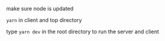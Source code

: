 make sure node is updated

`yarn` in client and top directory

type `yarn dev` in the root directory to run the server and client
